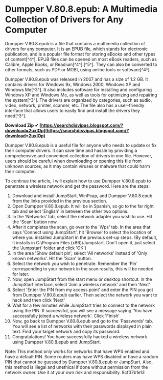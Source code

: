 
 
# Dumpper V.80.8.epub: A Multimedia Collection of Drivers for Any Computer
 
Dumpper V.80.8.epub is a file that contains a multimedia collection of drivers for any computer. It is an EPUB file, which stands for electronic publication, and is a popular file format for storing eBooks and other types of content[^4^]. EPUB files can be opened on most eBook readers, such as Calibre, Apple Books, or Readium[^4^] [^5^]. They can also be converted to other formats, such as PDF or MOBI, using online tools or software[^4^].
 
Dumpper V.80.8.epub was released in 2007 and has a size of 1.2 GB. It contains drivers for Windows 9x, Windows 2000, Windows XP and Windows Me[^3^]. It also includes software for installing and configuring Windows XP and Windows Me, as well as tools for optimizing and repairing the system[^3^]. The drivers are organized by categories, such as audio, video, network, printer, scanner, etc. The file also has a user-friendly interface that allows users to easily find and install the drivers they need[^3^].
 
**Download Zip ✔ [https://searchdisvipas.blogspot.com/?download=2uxlOp](https://searchdisvipas.blogspot.com/?download=2uxlOp)**


 
Dumpper V.80.8.epub is a useful file for anyone who needs to update or fix their computer drivers. It can save time and hassle by providing a comprehensive and convenient collection of drivers in one file. However, users should be careful when downloading or opening this file from unknown sources, as it may contain viruses or malware that could harm their computer.

To continue the article, I will explain how to use Dumpper V.80.8.epub to penetrate a wireless network and get the password. Here are the steps:
 
1. Download and install JumpStart, WinPcap, and Dumpper V.80.8.epub from the links provided in the previous section.
2. Open Dumpper V.80.8.epub. It will be in Spanish, so go to the far right tab and select 'English' in between the other two options.
3. In the 'Networks' tab, select the network adapter you wish to use. Hit the 'Scan' button now.
4. After it completes the scan, go over to the 'Wps' tab. In the area that says 'Connect using JumpStart', hit 'Browse' to select the location of where you installed JumpStart in the previous set-up steps. (By default, it installs in C:\Program Files (x86)\Jumpstart. Don't open it, just select the 'Jumpstart' folder and click 'OK')
5. In the area 'Show default pin', select 'All networks' instead of 'Only known networks'. Hit the 'Scan' button.
6. Select the network you wish to penetrate. Remember the 'Pin' corresponding to your network in the scan results, this will be needed for later.
7. Now, open JumpStart from the start menu or desktop shortcut. In the JumpStart interface, select 'Join a wireless network' and then 'Next'
8. Select 'Enter the PIN from my access point' and enter the PIN you got from Dumpper V.80.8.epub earlier. Then select the network you want to hack and then click 'Next'
9. Wait for a few minutes while JumpStart tries to connect to the network using the PIN. If successful, you will see a message saying 'You have successfully joined a wireless network'. Click 'Finish'
10. Now, go back to Dumpper V.80.8.epub and go to the 'Passwords' tab. You will see a list of networks with their passwords displayed in plain text. Find your target network and copy its password.
11. Congratulations! You have successfully hacked a wireless network using Dumpper V.80.8.epub and JumpStart.

Note: This method only works for networks that have WPS enabled and have a default PIN. Some routers may have WPS disabled or have a random PIN that cannot be guessed by Dumpper V.80.8.epub or JumpStart. Also, this method is illegal and unethical if done without permission from the network owner. Use it at your own risk and responsibility.
 8cf37b1e13
 
